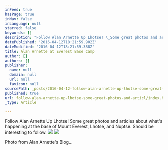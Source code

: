 ```yaml
---
inFeed: true
hasPage: true
inNav: false
inLanguage: null
starred: false
keywords: []
description: "Follow Alan Arnette Up Lhotse! \_Some great photos and articles about what's happening at the base of Mount Everest, Lhotse, and Nuptse. \_Should be interesting to follow. \_"
datePublished: '2016-04-12T18:21:59.902Z'
dateModified: '2016-04-12T18:21:59.388Z'
title: Alan Arnette at Everest Base Camp
author: []
authors: []
publisher:
  name: null
  domain: null
  url: null
  favicon: null
sourcePath: _posts/2016-04-12-follow-alan-arnette-up-lhotse-some-great-photos-and-articl.md
published: true
url: follow-alan-arnette-up-lhotse-some-great-photos-and-articl/index.html
_type: Article

---
```

Follow Alan Arnette Up Lhotse!  Some great photos and articles about what's happening at the base of Mount Everest, Lhotse, and Nuptse.  Should be interesting to follow.  ![](https://the-grid-user-content.s3-us-west-2.amazonaws.com/7a1394f8-5499-4ee1-90a7-b35ed0a1e614.jpg)
![](https://the-grid-user-content.s3-us-west-2.amazonaws.com/2c4d3d0c-29e9-4c2b-85b4-5954cfc33d57.jpg)

Photo from Alan Arnette's Blog...